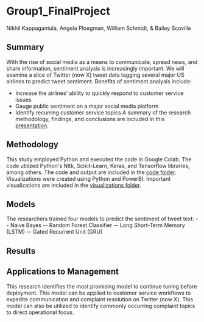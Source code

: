 # Group1_FinalProject
Nikhil Kappagantula, Angela Ploegman, William Schmidt, & Bailey Scoville
## Summary
With the rise of social media as a means to communicate, spread news, and share information, sentiment analysis is increasingly important. We will examine a slice of Twitter (now X) tweet data tagging several major US airlines to predict tweet sentiment. Benefits of sentiment analysis include:
- Increase the airlines’ ability to quickly respond to customer service issues
- Gauge public sentiment on a major social media platform
- Identify recurring customer service topics
A summary of the research methodology, findings, and conclusions are included in this [presentation](link).
## Methodology
This study employed Python and executed the code in Google Colab. The code utilized Python's Nltk, Scikit-Learn, Keras, and Tensorflow libraries, among others. The code and output are included in the [code folder](link). Visualizations were created using Python and PowerBI. Important visualizations are included in the [visualizations folder](link). 
## Models
The researchers trained four models to predict the sentiment of tweet text:
-- Naive Bayes
-- Random Forest Classifier
-- Long Short-Term Memory (LSTM)
-- Gated Recurrent Unit (GRU)
## Results
## Applications to Management
This research identifies the most promising model to continue tuning before deployment. This model can be applied to customer service workflows to expedite communication and complaint resolution on Twitter (now X). This model can also be utilized to identify commonly occurring complaint topics to direct operational focus.
